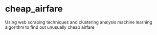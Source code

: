 # cheap_airfare
Using web scraping techniques and clustering analysis machine learning algorithm to find out unusually cheap airfare
